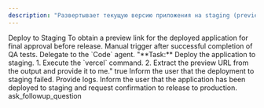 ```yaml
---
description: "Развертывает текущую версию приложения на staging (preview) окружение в Vercel."
---
```

<task>
    <name>Deploy to Staging</name>
    <objective>To obtain a preview link for the deployed application for final approval before release.</objective>
    <trigger>Manual trigger after successful completion of QA tests.</trigger>
    <workflow>
        <step id="1" name="Deploy to Vercel Preview">
            <instruction>Delegate to the `Code` agent.</instruction>
            <sub_task_prompt>
"**Task:** Deploy the application to staging.
1. Execute the `vercel` command.
2. Extract the preview URL from the output and provide it to me."
            </sub_task_prompt>
            <human_approval_gate>true</human_approval_gate>
            <on_failure>
                <instruction>Inform the user that the deployment to staging failed. Provide logs.</instruction>
            </on_failure>
        </step>
        <step id="2" name="Awaiting Approval">
            <instruction>Inform the user that the application has been deployed to staging and request confirmation to release to production.</instruction>
            <tool_to_use>ask_followup_question</tool_to_use>
        </step>
    </workflow>
</task>